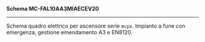 __Schema MC-FAL10AA3MIAECEV20__

---

Schema quadro elettrico per ascensore serie `mcpx`. Impianto a fune con emergenza, gestione emendamento A3 e EN8120.
